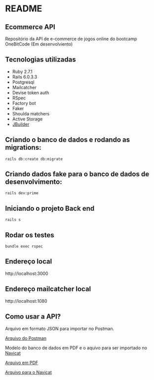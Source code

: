 # README

## Ecommerce API

Repositório da API de e-commerce de jogos online do bootcamp OneBitCode (Em desenvolviento)

## Tecnologias utilizadas

- Ruby 2.7.1
- Rails 6.0.3.3
- Postgresql
- Mailcatcher
- Devise token auth
- RSpec
- Factory bot
- Faker
- Shoulda matchers
- Active Storage
- [JBuilder](https://github.com/rails/jbuilder)

## Criando o banco de dados e rodando as migrations:

```
rails db:create db:migrate
```

## Criando dados fake para o banco de dados de desenvolvimento:

```
rails dev:prime
```

## Iniciando o projeto Back end

```
rails s
```

## Rodar os testes

```
bundle exec rspec
```

## Endereço local

http://localhost:3000

## Endereço mailcatcher local

http://localhost:1080

## Como usar a API?

Arquivo em formato JSON para importar no Postman.

[Arquivo do Postman](https://drive.google.com/file/d/1p0vJ7h5IlF3k_HcsnUq8TAihB_Y6uH0P/view?usp=sharing)

Modelo do banco de dados em PDF e o aquivo para ser importado no [Navicat](https://www.navicat.com/en/)

[Arquivo em PDF](https://drive.google.com/file/d/1Vw8RvgfswVDQMF7IrI-psJ4s5X6_aqiR/view?usp=sharing)

[Arquivo para o Navicat](https://drive.google.com/file/d/1avsMHPC2_S2Fr3jmnVnfJvXhrkVevCQA/view?usp=sharing)

